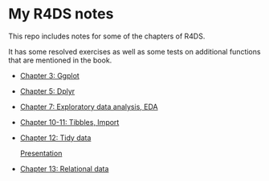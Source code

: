 My R4DS notes
================

This repo includes notes for some of the chapters of R4DS.

It has some resolved exercises as well as some tests on additional functions that are mentioned in the book.


  - [Chapter 3:
    Ggplot](https://palolili23.github.io/r4ds_study/chap3.html)

  - [Chapter 5:
    Dplyr](https://palolili23.github.io/r4ds_study/chap5.html)

  - [Chapter 7: Exploratory data analysis,
    EDA](https://palolili23.github.io/r4ds_study/chap7.html)

  - [Chapter 10-11: Tibbles,
    Import](https://palolili23.github.io/r4ds_study/chap10-11.html)

  - [Chapter 12: Tidy
    data](https://palolili23.github.io/r4ds_study/chap12.html)
    
    [Presentation](https://palolili23.github.io/chap12/#1)

  - [Chapter 13: Relational data](https://palolili23.github.io/r4ds_study/chap13.html)
